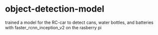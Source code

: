 # object-detection-model
trained a model for the RC-car to detect cans, water bottles, and batteries with faster_rcnn_inception_v2 on the rasberry pi

